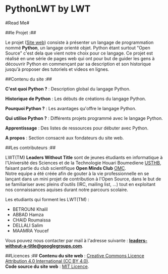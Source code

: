 PythonLWT by LWT
=========
#Read Me#

##le Projet :##

Le projet ([Site web](http://leaderswithouttitle.github.io/PythonLWT/index.html)) consiste à présenter un langage de programmation nommé **Python**, un langage orienté objet.
Python étant surtout "Open Source" c'est dela que vient notre choix pour ce langage.
  Ce projet est réalisé en une série de pages web qui ont pour but de guider les gens à découvrir Python en commençant par sa description et son historique jusqu'à proposer des tutoriels et videos en lignes.


##Contenu du site :##

  **C'est quoi Python ?** : Description global du langage Python.  

  **Historique de Python** : Les débuts de créations du langage Python.  

  **Pourquoi Python ?** : Les avantages qu'offre le langage Python.  

  **Qui utilise Python ?** : Différents projets programmé avec le langage Python.  

  **Apprentissage** : Des listes de ressources pour débuter avec Python.  

  **A propos** : Section consacré aux fondateurs du site web.  

##Les contributeurs :##

LWT(TM) **Leaders Without Title** sont de jeunes étudiants en informatique à l'Université des Sciences et de la Technologie Houari Boumediene [USTHB](www.usthb.dz), faisant partie du club scientifique **Open Minds Club** [OMC](http://www.openmindsclub.org).  
Notre equipe a été créée afin de gouter à la vie professionnelle en se lançant dans un mini projet de contribution à l'Open Source, dans le but de se familiariser avec pleins d'outils (IRC, mailing list, ...) tout en exploitant nos connaissances aquises durant notre parcours scolaire.

Les etudiants qui forment les LWT(TM) :
  * BETROUNI Khalil
  * ABBAD Hamza
  * CHAID Roumaissa     
  * DELLALI Salim
  * MAAMRA Youcef 

Vous pouvez nous contacter par mail à l'adresse suivante : **leaders-without-a-title@googlegroups.com**.

##Licences :##
  **Contenu du site web** : [Creative Commons Licence Attribution 4.0 International (CC BY 4.0)](http://creativecommons.org/licenses/by/4.0/).  
  **Code source du site web** : [MIT Licence](http://mit-license.org/).
